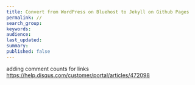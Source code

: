```yaml
---
title: Convert from WordPress on Bluehost to Jekyll on Github Pages
permalink: //
search_group: 
keywords: 
audience: 
last_updated: 
summary: 
published: false
---
```


adding comment counts for links
https://help.disqus.com/customer/portal/articles/472098